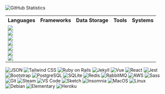 ![GitHub Statistics](https://github-readme-stats.vercel.app/api?username=phaedryx&count_private=true&show_icons=true&bg_color=434A54&icon_color=FFCE54&title_color=77B6FF&text_color=F5F7FA)

<table>
  <tr><th>Languages</th><th>Frameworks</th><th>Data Storage</th><th>Tools</th><th>Systems</th></tr>
  <tr>
    <td>
      <img src="https://img.shields.io/badge/WWW-HTML5-E34F26?logo=html5&style=flat-square" /><br>
      <img src="https://img.shields.io/badge/WWW-HTML5-E34F26?logo=html5&style=flat-square" /><br>
      <img src="https://img.shields.io/badge/WWW-CSS3-1572B6?logo=css3&style=flat-square" /><br>
      <img src="https://img.shields.io/badge/Language-Ruby-CC342D?logo=ruby&style=flat-square" /><br>
      <img src="https://img.shields.io/badge/Language-JavaScript-F7DF1E?logo=javascript&style=flat-square" /><br>
      <img src="https://img.shields.io/badge/Language-SQL-green?style=flat-square" /><br>
      <img src="https://img.shields.io/badge/Language-GraphQL-E10098?logo=graphql&style=flat-square" /><br>
    </td>
  </tr>
</table>

![JSON](https://img.shields.io/badge/Format-JSON-000000?logo=json&style=flat-square)
![Tailwind CSS](https://img.shields.io/badge/Framework-Tailwind%20CSS-38B2AC?logo=tailwind+css&style=flat-square)
![Ruby on Rails](https://img.shields.io/badge/Framework-Rails-CC0000?logo=ruby+on+rails&style=flat-square)
![Jekyll](https://img.shields.io/badge/Framework-Jekyll-CC0000?logo=jekyll&style=flat-square)
![Vue](https://img.shields.io/badge/Framework-Vue-3fb27f?logo=vue.js&style=flat-square)
![React](https://img.shields.io/badge/Framework-React-61DAFB?logo=react&style=flat-square)
![Jest](https://img.shields.io/badge/Framework-Jest-C21325?logo=jest&style=flat-square)
![Bootstrap](https://img.shields.io/badge/Framework-Bootstrap-563D7C?logo=bootstrap&style=flat-square)
![PostgreSQL](https://img.shields.io/badge/Database-PostgreSQL-336791?logo=postgresql&style=flat-square)
![SQLite](https://img.shields.io/badge/Database-SQLite-003B57?logo=sqlite&style=flat-square)
![Redis](https://img.shields.io/badge/Database-Redis-DC382D?logo=redis&style=flat-square)
![RabbitMQ](https://img.shields.io/badge/Message%20Broker-RabbitMQ-FF6600?logo=rabbitmq&style=flat-square)
![AWS](https://img.shields.io/badge/PaaS-AWS-232F3E?logo=amazon+aws&style=flat-square)
![Sass](https://img.shields.io/badge/CSS%20Preprocessor-Sass-CC6699?logo=sass&style=flat-square)
![Git](https://img.shields.io/badge/Version%20Control-Git-F05032?logo=git&style=flat-square)
![Steam](https://img.shields.io/badge/Entertainment-Steam-000000?logo=Steam&style=flat-square)
![VS Code](https://img.shields.io/badge/Editor-VS%20Code-007ACC?logo=visual+studio+code&style=flat-square)
![Sketch](https://img.shields.io/badge/Design-Sketch-F7B500?logo=sketch&style=flat-square)
![Insomnia](https://img.shields.io/badge/API%20Client-Insomnia-5849BE?logo=insomnia&style=flat-square)
![MacOS](https://img.shields.io/badge/Operating%20System-MacOS-999999?logo=apple&style=flat-square)
![Linux](https://img.shields.io/badge/Operating%20System-Linux-FCC624?logo=linux&style=flat-square)
![Debian](https://img.shields.io/badge/Operating%20System-Debian-A81D33?logo=debian&style=flat-square)
![Elementary](https://img.shields.io/badge/Operating%20System-Elementary-64BAFF?logo=elementary&style=flat-square)
![Heroku](https://img.shields.io/badge/PaaS-Heroku-430098?logo=heroku&style=flat-square)

